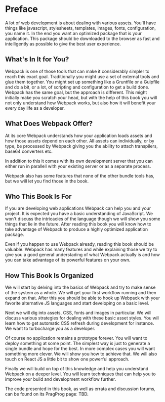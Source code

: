 # Preface

A lot of web development is about dealing with various assets. You'll have things like javascript, stylesheets, templates, images, fonts, configuration, you name it. In the end you want an optimized package that is your application. This package should be downloaded to the browser as fast and intelligently as possible to give the best user experience. 

## What's In It for You?
Webpack is one of those tools that can make it considerably simpler to reach this exact goal. Traditionally you might use a set of external tools and glue them together. You might set up something like a Gruntfile or a Gulpfile and do a bit, or a lot, of scripting and configuration to get a build done. Webpack has the same goal, but the approach is different. This might initially make you scratch your head, but with the help of this book you will not only understand how Webpack works, but also how it will benefit your every day life as a developer.

## What Does Webpack Offer?
At its core Webpack understands how your application loads assets and how those assets depend on each other. All assets can individually, or by type, be processed by Webpack giving you the ability to attach transpilers, base64 converters etc. 

In addition to this it comes with its own development server that you can either run in parallell with your existing server or as a separate process.

Webpack also has some features that none of the other bundle tools has, but we will let you find those in the book.

## Who This Book Is For

If you are developing web applications Webpack can help you and your project. It is expected you have a basic understanding of JavaScript. We won't discuss the intricacies of the language though we will show you some things that lie in the future. After reading this book you will know how to take advantage of Webpack to produce a highly optimized application package.

Even if you happen to use Webpack already, reading this book should be valuable. Webpack has many features and while explaining those we try to give you a good general understading of what Webpack actually is and how you can take advantage of its powerful features on your own.

## How This Book Is Organized

We will start by delving into the basics of Webpack and try to make sense of the system as a whole. We will get your first workflow running and then expand on that. After this you should be able to hook up Webpack with your favorite alternative JS languages and start developing on a basic level.

Next we will dig into assets, CSS, fonts and images in particular. We will discuss various strategies for dealing with these basic asset styles. You will learn how to get automatic CSS refresh during development for instance. We want to turbocharge you as a developer.

Of course no application remains a prototype forever. You will want to deploy something at some point. The simplest way is just to generate a single bundle and hope for the best. In more complex cases you will want something more clever. We will show you how to achieve that. We will also touch on React JS a little bit to show one powerful approach.

Finally we will build on top of this knowledge and help you understand Webpack on a deeper level. You will learn techniques that can help you to improve your build and development workflow further.

The code presented in this book, as well as errata and discussion forums, can be found on its PragProg page: TBD.
